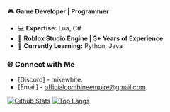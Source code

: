 🎮 **Game Developer | Programmer**

- 💻 **Expertise:** Lua, C#
- 🎨 **Roblox Studio Engine | 3+ Years of Experience**
- 🚀 **Currently Learning:** Python, Java

### 🌐 Connect with Me
- [Discord] - mikewhite.
- [Email] - officialcombineempire@gmail.com

[![Github Stats](https://github-readme-stats.vercel.app/api?username=MikeWhite23&theme=react&show_icons=1&include_all_commits=1&count_private=1&hide=html)](https://github.com/anuraghazra/github-readme-stats)
[![Top Langs](https://github-readme-stats.vercel.app/api/top-langs/?username=MikeWhite23&theme=react&layout=compact&langs_count=10&hide=HTML,CSS&count_private=1)](https://github.com/anuraghazra/github-readme-stats)
